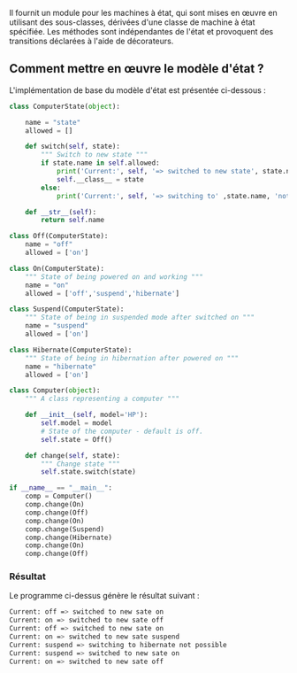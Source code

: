 Il fournit un module pour les machines à état, qui sont mises en œuvre en utilisant des sous-classes, dérivées d'une classe de machine à état spécifiée. Les méthodes sont indépendantes de l'état et provoquent des transitions déclarées à l'aide de décorateurs.

## Comment mettre en œuvre le modèle d'état ?

L'implémentation de base du modèle d'état est présentée ci-dessous :

```python
class ComputerState(object):

    name = "state"
    allowed = []

    def switch(self, state):
        """ Switch to new state """
        if state.name in self.allowed:
            print('Current:', self, '=> switched to new state', state.name)
            self.__class__ = state
        else:
            print('Current:', self, '=> switching to' ,state.name, 'not possible')

    def __str__(self):
        return self.name

class Off(ComputerState):
    name = "off"
    allowed = ['on']

class On(ComputerState):
    """ State of being powered on and working """
    name = "on"
    allowed = ['off','suspend','hibernate']

class Suspend(ComputerState):
    """ State of being in suspended mode after switched on """
    name = "suspend"
    allowed = ['on']

class Hibernate(ComputerState):
    """ State of being in hibernation after powered on """
    name = "hibernate"
    allowed = ['on']

class Computer(object):
    """ A class representing a computer """

    def __init__(self, model='HP'):
        self.model = model
        # State of the computer - default is off.
        self.state = Off()

    def change(self, state):
        """ Change state """
        self.state.switch(state)

if __name__ == "__main__":
    comp = Computer()
    comp.change(On)
    comp.change(Off)
    comp.change(On)
    comp.change(Suspend)
    comp.change(Hibernate)
    comp.change(On)
    comp.change(Off)
```

### Résultat

Le programme ci-dessus génère le résultat suivant :


```bash
Current: off => switched to new sate on
Current: on => switched to new sate off
Current: off => switched to new sate on
Current: on => switched to new sate suspend
Current: suspend => switching to hibernate not possible
Current: suspend => switched to new sate on
Current: on => switched to new sate off
```
